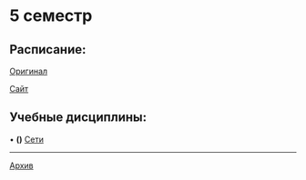 # 5 семестр

## Расписание:

[Оригинал](https://github.com/DMN902/SpbGTI/blob/main/File/2%20курс%204%20ф-т.jpg)

[Сайт](https://smart-timetable.app/share.html?code=YW11Y833)

## Учебные дисциплины:

• **()** [Сети](https://github.com/DMN902/SpbGTI/blob/main/Subjects/3sem/ComputingSystems.md)

**************

[Архив](https://github.com/DMN902/SpbGTI/blob/main/Subjects/archive.md)
